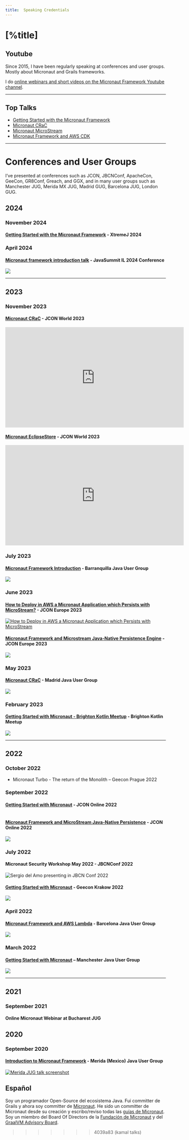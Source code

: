 ```yaml
---
title:  Speaking Credentials
---
```


# [%title]

## Youtube 

Since 2015, I have been regularly speaking at conferences and user groups. Mostly about Micronaut and Grails frameworks.  

I do [online webinars and short videos on the Micronaut Framework Youtube channel](https://www.youtube.com/playlist?list=PLzR4N8lGQvWgMfFNsYrmFj_gsoJcnEH98).

---

## Top Talks

- [Getting Started with the Micronaut Framework](blog/presentation-micronaut-introduction.html)
- [Micronaut CRaC](blog/micronaut-crac.html)
- [Micronaut MicroStream](blog/presentation-micronaut-microstream.html)
- [Micronaut Framework and AWS CDK](/blog/aws-cdk-micronaut.html)

---

# Conferences and User Groups

I’ve presented at conferences such as JCON, JBCNConf, ApacheCon, GeeCon, GR8Conf, Greach, and GGX, and in many user groups such as Manchester JUG, Merida MX JUG, Madrid GUG, Barcelona JUG, London GUG.

## 2024

### November 2024

#### [Getting Started with the Micronaut Framework](https://sergiodelamo.com/blog/2024-10-24-xtremej.html) - XtremeJ 2024

### April 2024

#### [Micronaut framework introduction talk](https://www.youtube.com/watch?v=AR8AGGbkMcg) - JavaSummit IL 2024 Conference

[![](https://images.sergiodelamo.com/youtube-jdevsummitil-2024.png)](https://www.youtube.com/watch?v=AR8AGGbkMcg)

---

## 2023

### November 2023

#### [Micronaut CRaC](https://www.youtube.com/watch?v=NnenRxAf5xs) - JCON World 2023

<iframe width="560" height="315" src="https://www.youtube.com/embed/NnenRxAf5xs?si=R6Ejs7sNeDF6MfHB" title="YouTube video player" frameborder="0" allow="accelerometer; autoplay; clipboard-write; encrypted-media; gyroscope; picture-in-picture; web-share" referrerpolicy="strict-origin-when-cross-origin" allowfullscreen></iframe>

#### [Micronaut EclipseStore](https://www.youtube.com/watch?v=ZH2JcEETrQc) - JCON World 2023

<iframe width="560" height="315" src="https://www.youtube.com/embed/ZH2JcEETrQc?si=wgTPJcdebb4iUKOP" title="YouTube video player" frameborder="0" allow="accelerometer; autoplay; clipboard-write; encrypted-media; gyroscope; picture-in-picture; web-share" referrerpolicy="strict-origin-when-cross-origin" allowfullscreen></iframe>

### July 2023

#### [Micronaut Framework Introduction](https://www.youtube.com/watch?v=RMaFT2BVIHI) - Barranquilla Java User Group

[![](https://images.sergiodelamo.com/youtube-barranquilla-jug-2023.png)](https://www.youtube.com/watch?v=RMaFT2BVIHI)

### June 2023

#### [How to Deploy in AWS a Micronaut Application which Persists with MicroStream?](https://www.youtube.com/watch?v=G5Uy8OODtEg) - JCON Europe 2023

[![How to Deploy in AWS a Micronaut Application which Persists with MicroStream](https://images.sergiodelamo.com/youtube-jcon-2023-micronaut-aws-microstream.png)](https://www.youtube.com/watch?v=G5Uy8OODtEg)

#### [Micronaut Framework and Microstream Java-Native Persistence Engine](https://www.youtube.com/watch?v=Sg5ZKCteNDU) - JCON Europe 2023

[![](https://images.sergiodelamo.com/youtube-jcon-2023-microstream.png)](https://www.youtube.com/watch?v=Sg5ZKCteNDU)

### May 2023

#### [Micronaut CRaC](https://www.youtube.com/watch?v=VdVVq4tMGp8) - Madrid Java User Group

[![](https://images.sergiodelamo.com/youtube-2023-madridjug-micronaut-crac.png)](https://www.youtube.com/watch?v=VdVVq4tMGp8)

### February 2023

#### [Getting Started with Micronaut - Brighton Kotlin Meetup](https://www.youtube.com/watch?v=TN7igS300QM) - Brighton Kotlin Meetup

[![](https://images.sergiodelamo.com/youtube-brighton-2023-jug.png)](https://www.youtube.com/watch?v=TN7igS300QM)

---

## 2022

### October 2022

- Micronaut Turbo - The return of the Monolith – Geecon Prague 2022

### September 2022

####  [Getting Started with Micronaut](https://www.youtube.com/watch?v=gvi-F5BDPXc) - JCON Online 2022

[![]()](https://www.youtube.com/watch?v=gvi-F5BDPXc)

####  [Micronaut Framework and MicroStream Java-Native Persistence](https://www.youtube.com/watch?v=Azy6nSBVw7k) - JCON Online 2022

[![](https://images.sergiodelamo.com/youtube-microstream-2022-jcon-online.png)](https://www.youtube.com/watch?v=Azy6nSBVw7k)

### July 2022

#### Micronaut Security Workshop May 2022 - JBCNConf 2022

![Sergio del Amo presenting in JBCN Conf 2022](https://images.sergiodelamo.com/sergio-del-amo-talking-about-basic-auth-and-micronaut-at-barcelona-jbcnconf-2022.jpg)

#### [Getting Started with Micronaut](https://www.youtube.com/watch?v=ibf8T1hoXMM) - Geecon Krakow 2022

[![](https://images.sergiodelamo.com/youtube-micronaut-framework-2022-geecon.png)](https://www.youtube.com/watch?v=ibf8T1hoXMM)

### April 2022

#### [Micronaut Framework and AWS Lambda](https://www.youtube.com/watch?v=S3qYOVNaKS8) - Barcelona Java User Group

[![](https://images.sergiodelamo.com/youtube-micronaut-framework-aws-2022-barcelona-jug.png)](https://www.youtube.com/watch?v=S3qYOVNaKS8)

### March 2022

#### [Getting Started with Micronaut](https://www.youtube.com/watch?v=5UrKY3SbOkg) – Manchester Java User Group

[![](https://images.sergiodelamo.com/youtube-micronaut-framework-2022-manchesterjug.png)](https://www.youtube.com/watch?v=5UrKY3SbOkg)

---

## 2021

### September 2021

#### Online Micronaut Webinar at Bucharest JUG

## 2020

### September 2020

#### [Introduction to Micronaut Framework](https://www.youtube.com/watch?v=qsaI1xzUdLw) - Merida (Mexico) Java User Group

[![Merida JUG talk screenshot](https://images.sergiodelamo.com/jug-merida.jpg)](https://www.youtube.com/watch?v=qsaI1xzUdLw)

## Español

Soy un programador Open-Source del ecosistema Java.  Fui committer de Grails y ahora soy  committer de  [Micronaut](https://micronaut.io).  He sido un committer de  Micronaut desde su creación y escribo/reviso todas las [guías de Micronaut](https://guides.micronaut.io). Soy un miembro del Board Of Directors de la  [Fundación de Micronaut](https://micronaut.io/foundation/) y del [GraalVM Advisory Board](https://www.graalvm.org/community/advisory-board/).
>>>>>>> 4039a83 (kamal talks)
